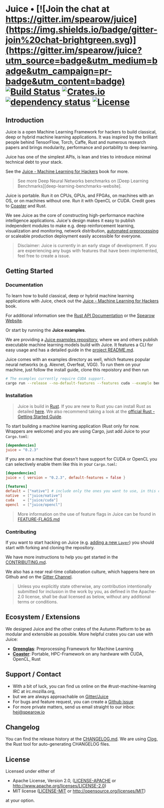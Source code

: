 # Juice • [![Join the chat at https://gitter.im/spearow/juice](https://img.shields.io/badge/gitter-join%20chat-brightgreen.svg)](https://gitter.im/spearow/juice?utm_source=badge&utm_medium=badge&utm_campaign=pr-badge&utm_content=badge) [![Build Status](https://ci.spearow.io/api/v1/teams/spearow/pipelines/juice/jobs/test-juice/badge)](https://ci.spearow.io/teams/spearow/pipelines/juice) [![Crates.io](https://img.shields.io/crates/v/juice.svg)](https://crates.io/crates/juice) [![dependency status](https://deps.rs/repo/github/spearow/juice/status.svg)](https://deps.rs/repo/github/spearow/juice) [![License](https://img.shields.io/crates/l/juice.svg)](#license)
## Introduction

Juice is a open Machine Learning Framework for hackers to build classical, deep
or hybrid machine learning applications. It was inspired by the brilliant people
behind TensorFlow, Torch, Caffe, Rust and numerous research papers and brings
modularity, performance and portability to deep learning.

Juice has one of the simplest APIs, is lean and tries to introduce minimal
technical debt to your stack.

See the [Juice - Machine Learning for Hackers][juice-book] book for more.

> See more Deep Neural Networks benchmarks on [Deep Learning Benchmarks][deep-learning-benchmarks-website].

Juice is portable. Run it on CPUs, GPUs, and FPGAs, on machines with an OS, or on
machines without one. Run it with OpenCL or CUDA. Credit goes to
[Coaster][coaster] and Rust.

We see Juice as the core of constructing high-performance machine intelligence
applications. Juice's design makes it easy to publish independent modules to make
e.g. deep reinforcement learning, visualization and monitoring, network
distribution, [automated preprocessing][greenglas] or scaleable production
deployment easily accessible for everyone.

[caffe]: https://github.com/BVLC/caffe
[rust]: https://www.rust-lang.org/
[spearow]: https://spearow.io/project/juice
[spearow]: http://spearow.io
[juice-book]: https://spearow.github.io/juice/book/juice.html
[tensorflow]: https://github.com/tensorflow/tensorflow
[benchmarks]: #benchmarks
[juice-examples]: #examples
[documentation]: http://spearow.github.io/juice

> Disclaimer: Juice is currently in an early stage of development.
> If you are experiencing any bugs with features that have been
> implemented, feel free to create a issue.

## Getting Started

### Documentation

To learn how to build classical, deep or hybrid machine learning applications with Juice, check out the [Juice - Machine Learning for Hackers][juice-book] book.

For additional information see the [Rust API Documentation][documentation] or the [Spearow Website][spearow].

Or start by running the **Juice examples**.

We are providing a [Juice examples repository][juice-examples], where we and
others publish executable machine learning models build with Juice. It features
a CLI for easy usage and has a detailed guide in the [project
README.md][juice-examples].

Juice comes with an examples directory as well, which features popular neural
networks (e.g. Alexnet, Overfeat, VGG). To run them on your machine, just follow
the install guide, clone this repoistory and then run

```bash
# The examples currently require CUDA support.
cargo run --release --no-default-features --features cuda --example benchmarks alexnet
```

[juice-examples]: https://github.com/spearow/juice-examples

### Installation

> Juice is build in [Rust][rust]. If you are new to Rust you can install Rust as detailed [here][rust_download].
We also recommend taking a look at the [official Rust - Getting Started Guide][rust_getting_started].

To start building a machine learning application (Rust only for now. Wrappers are welcome) and you are using Cargo, just add Juice to your `Cargo.toml`:

```toml
[dependencies]
juice = "0.2.3"
```

[rust_download]: https://www.rust-lang.org/downloads.html
[rust_getting_started]: https://doc.rust-lang.org/book/getting-started.html
[cargo-edit]: https://github.com/killercup/cargo-edit

If you are on a machine that doesn't have support for CUDA or OpenCL you
can selectively enable them like this in your `Cargo.toml`:

```toml
[dependencies]
juice = { version = "0.2.3", default-features = false }

[features]
default = ["native"] # include only the ones you want to use, in this case "native"
native  = ["juice/native"]
cuda    = ["juice/cuda"]
opencl  = ["juice/opencl"]
```

> More information on the use of feature flags in Juice can be found in [FEATURE-FLAGS.md](./FEATURE-FLAGS.md)

### Contributing

If you want to start hacking on Juice (e.g.
  [adding a new `Layer`](http://spearow.io/juice/book/create-new-layer.html))
you should start with forking and cloning the repository.

We have more instructions to help you get started in the [CONTRIBUTING.md][contributing].

We also has a near real-time collaboration culture, which happens
here on Github and on the [Gitter Channel][chat].

> Unless you explicitly state otherwise, any contribution intentionally submitted for inclusion in the work by you, as defined in the Apache-2.0 license, shall be dual licensed as below, without any additional terms or conditions.

[contributing]: CONTRIBUTING.md
[chat]: https://gitter.im/spearow/juice
[drahnr]: https://github.com/drahnr

## Ecosystem / Extensions

We designed Juice and the other crates of the Autumn Platform to be as modular
and extensible as possible. More helpful crates you can use with Juice:

- [**Greenglas**][greenglas]: Preprocessing Framework for Machine Learning
- [**Coaster**][coaster]: Portable, HPC-Framework on any hardware with CUDA, OpenCL, Rust

[greenglas]: https://github.com/spearow/greenglas
[coaster]: https://github.com/spearow/coaster

## Support / Contact

- With a bit of luck, you can find us online on the #rust-machine-learning IRC at irc.mozilla.org,
- but we are always approachable on [Gitter/Juice][chat]
- For bugs and feature request, you can create a [Github issue][juice-issue]
- For more private matters, send us email straight to our inbox: hej@spearow.io

[juice-issue]: https://github.com/spearow/juice/issues

## Changelog

You can find the release history at the [CHANGELOG.md][changelog]. We are using [Clog][clog], the Rust tool for auto-generating CHANGELOG files.

[changelog]: CHANGELOG.md
[Clog]: https://github.com/clog-tool/clog-cli

## License

Licensed under either of

 * Apache License, Version 2.0, ([LICENSE-APACHE](LICENSE-APACHE) or http://www.apache.org/licenses/LICENSE-2.0)
 * MIT license ([LICENSE-MIT](LICENSE-MIT) or http://opensource.org/licenses/MIT)

at your option.
